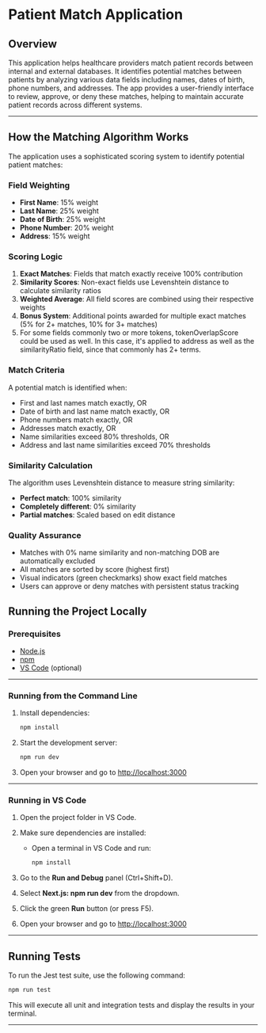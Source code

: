 # Patient Match Application

## Overview

This application helps healthcare providers match patient records between internal and external databases. It identifies potential matches between patients by analyzing various data fields including names, dates of birth, phone numbers, and addresses. The app provides a user-friendly interface to review, approve, or deny these matches, helping to maintain accurate patient records across different systems.

---

## How the Matching Algorithm Works

The application uses a sophisticated scoring system to identify potential patient matches:

### **Field Weighting**

- **First Name**: 15% weight
- **Last Name**: 25% weight
- **Date of Birth**: 25% weight
- **Phone Number**: 20% weight
- **Address**: 15% weight

### **Scoring Logic**

1. **Exact Matches**: Fields that match exactly receive 100% contribution
2. **Similarity Scores**: Non-exact fields use Levenshtein distance to calculate similarity ratios
3. **Weighted Average**: All field scores are combined using their respective weights
4. **Bonus System**: Additional points awarded for multiple exact matches (5% for 2+ matches, 10% for 3+ matches)
5. For some fields commonly two or more tokens, tokenOverlapScore could be used as well. In this case, it's applied to address as well as the similarityRatio field, since that commonly has 2+ terms.

### **Match Criteria**

A potential match is identified when:

- First and last names match exactly, OR
- Date of birth and last name match exactly, OR
- Phone numbers match exactly, OR
- Addresses match exactly, OR
- Name similarities exceed 80% thresholds, OR
- Address and last name similarities exceed 70% thresholds

### **Similarity Calculation**

The algorithm uses Levenshtein distance to measure string similarity:

- **Perfect match**: 100% similarity
- **Completely different**: 0% similarity
- **Partial matches**: Scaled based on edit distance

### **Quality Assurance**

- Matches with 0% name similarity and non-matching DOB are automatically excluded
- All matches are sorted by score (highest first)
- Visual indicators (green checkmarks) show exact field matches
- Users can approve or deny matches with persistent status tracking

## Running the Project Locally

### Prerequisites

- [Node.js](https://nodejs.org/)
- [npm](https://www.npmjs.com/)
- [VS Code](https://code.visualstudio.com/) (optional)

---

### Running from the Command Line

1. Install dependencies:

   ```bash
   npm install
   ```

2. Start the development server:

   ```bash
   npm run dev
   ```

3. Open your browser and go to [http://localhost:3000](http://localhost:3000)

---

### Running in VS Code

1. Open the project folder in VS Code.

2. Make sure dependencies are installed:

   - Open a terminal in VS Code and run:
     ```bash
     npm install
     ```

3. Go to the **Run and Debug** panel (Ctrl+Shift+D).

4. Select **Next.js: npm run dev** from the dropdown.

5. Click the green **Run** button (or press F5).

6. Open your browser and go to [http://localhost:3000](http://localhost:3000)

---

## Running Tests

To run the Jest test suite, use the following command:

```bash
npm run test
```

This will execute all unit and integration tests and display the results in your terminal.

---